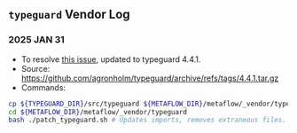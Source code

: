 ## `typeguard` Vendor Log

### 2025 JAN 31

- To resolve [this issue](https://github.com/Netflix/metaflow/issues/2235),
  updated to typeguard 4.4.1.
- Source: https://github.com/agronholm/typeguard/archive/refs/tags/4.4.1.tar.gz
- Commands:

``` sh
cp ${TYPEGUARD_DIR}/src/typeguard ${METAFLOW_DIR}/metaflow/_vendor/typeguard
cd ${METAFLOW_DIR}/metaflow/_vendor/typeguard
bash ./patch_typeguard.sh # Updates imports, removes extraneous files.
```

